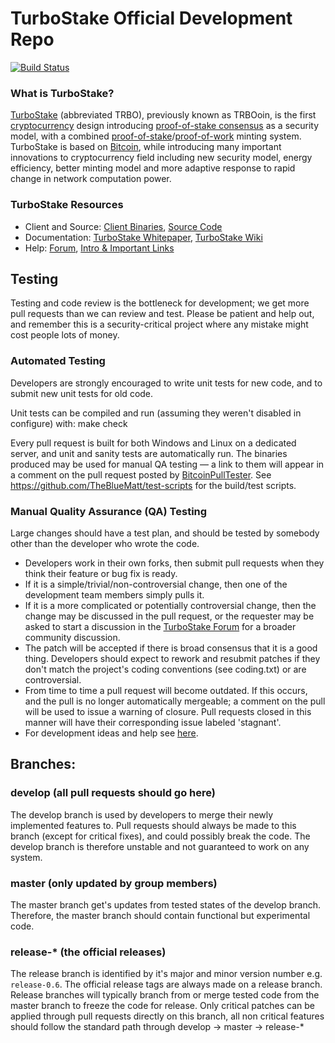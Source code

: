
TurboStake Official Development Repo
==================================

[![Build Status](https://travis-ci.org/turbostake/turbostake.svg?branch=master)](https://travis-ci.org/turbostake/turbostake)

### What is TurboStake?
[TurboStake](https://turbostake.net) (abbreviated TRBO), previously known as TRBOoin, is the first [cryptocurrency](https://en.wikipedia.org/wiki/Cryptocurrency) design introducing [proof-of-stake consensus](https://turbostake.net/assets/paper/turbostake-paper.pdf) as a security model, with a combined [proof-of-stake](https://turbostake.net/assets/paper/turbostake-paper.pdf)/[proof-of-work](https://en.wikipedia.org/wiki/Proof-of-work_system) minting system. TurboStake is based on [Bitcoin](https://bitcoin.org), while introducing many important innovations to cryptocurrency field including new security model, energy efficiency, better minting model and more adaptive response to rapid change in network computation power.

### TurboStake Resources
* Client and Source:
[Client Binaries](https://turbostake.net/download),
[Source Code](https://github.com/turbostake/turbostake)
* Documentation: [TurboStake Whitepaper](https://turbostake.net/whitepaper),
[TurboStake Wiki](https://github.com/turbostake/turbostake/wiki)
* Help: 
[Forum](https://talk.turbostake.net),
[Intro & Important Links](https://talk.turbostake.net/t/what-is-turbostake-intro-important-links/2889)

Testing
-------

Testing and code review is the bottleneck for development; we get more pull
requests than we can review and test. Please be patient and help out, and
remember this is a security-critical project where any mistake might cost people
lots of money.

### Automated Testing

Developers are strongly encouraged to write unit tests for new code, and to submit new unit tests for old code.

Unit tests can be compiled and run (assuming they weren't disabled in configure) with:
  make check

Every pull request is built for both Windows and Linux on a dedicated server,
and unit and sanity tests are automatically run. The binaries produced may be
used for manual QA testing — a link to them will appear in a comment on the
pull request posted by [BitcoinPullTester](https://github.com/BitcoinPullTester). See https://github.com/TheBlueMatt/test-scripts
for the build/test scripts.

### Manual Quality Assurance (QA) Testing

Large changes should have a test plan, and should be tested by somebody other
than the developer who wrote the code.

* Developers work in their own forks, then submit pull requests when they think their feature or bug fix is ready.
* If it is a simple/trivial/non-controversial change, then one of the development team members simply pulls it.
* If it is a more complicated or potentially controversial change, then the change may be discussed in the pull request, or the requester may be asked to start a discussion in the [TurboStake Forum](https://talk.turbostake.net) for a broader community discussion. 
* The patch will be accepted if there is broad consensus that it is a good thing. Developers should expect to rework and resubmit patches if they don't match the project's coding conventions (see coding.txt) or are controversial.
* From time to time a pull request will become outdated. If this occurs, and the pull is no longer automatically mergeable; a comment on the pull will be used to issue a warning of closure.  Pull requests closed in this manner will have their corresponding issue labeled 'stagnant'.
* For development ideas and help see [here](https://talk.turbostake.net/c/protocol).

## Branches:

### develop (all pull requests should go here)
The develop branch is used by developers to merge their newly implemented features to.
Pull requests should always be made to this branch (except for critical fixes), and could possibly break the code.
The develop branch is therefore unstable and not guaranteed to work on any system.

### master (only updated by group members)
The master branch get's updates from tested states of the develop branch.
Therefore, the master branch should contain functional but experimental code.

### release-* (the official releases)
The release branch is identified by it's major and minor version number e.g. `release-0.6`.
The official release tags are always made on a release branch.
Release branches will typically branch from or merge tested code from the master branch to freeze the code for release.
Only critical patches can be applied through pull requests directly on this branch, all non critical features should follow the standard path through develop -> master -> release-*
